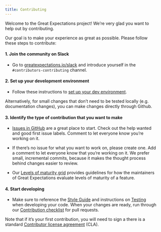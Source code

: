 ```yaml
---
title: Contributing
---
```


Welcome to the Great Expectations project! We’re very glad you want to help out by contributing.

Our goal is to make your experience as great as possible. Please follow these steps to contribute:

#### 1. Join the community on Slack

* Go to [greatexpectations.io/slack](https://greatexpectations.io/slack) and introduce yourself in the `#contributors-contributing` channel.

#### 2. Set up your development environment
* Follow these instructions to [set up your dev environment](/docs/contributing/contributing-setup).

Alternatively, for small changes that don’t need to be tested locally (e.g. documentation changes), you can make changes directly through Github.

#### 3. Identify the type of contribution that you want to make

* [Issues in GitHub](https://github.com/great-expectations/great_expectations/issues) are a great place to start. Check out the help wanted and good first issue labels. Comment to let everyone know you’re working on it.

* If there’s no issue for what you want to work on, please create one. Add a comment to let everyone know that you’re working on it. We prefer small, incremental commits, because it makes the thought process behind changes easier to review.

* Our [Levels of maturity grid](/docs/contributing/contributing-maturity) provides guidelines for how the maintainers of Great Expectations evaluate levels of maturity of a feature.

#### 4. Start developing
* Make sure to reference the [Style Guide](/docs/contributing/contributing-style) and instructions on [Testing](/docs/contributing/contributing-test) when developing your code. When your changes are ready, run through our [Contribution checklist](/docs/contributing/contributing-checklist) for pull requests.

Note that if it’s your first contribution, you will need to sign a there is a standard [Contributor license agreement](https://docs.greatexpectations.io/en/0.13.8/contributing/miscellaneous.html#contributing-cla)  (CLA).
